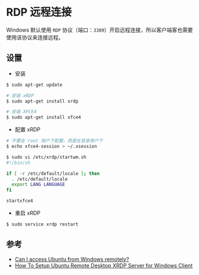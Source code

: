 # RDP 远程连接

Windows 默认使用 `RDP` 协议（端口：`3389`）开启远程连接，所以客户端客也需要使用该协议来连接远程。

## 设置

* 安装

```sh
$ sudo apt-get update

# 安装 xRDP
$ sudo apt-get install xrdp

# 安装 XFCE4
$ sudo apt-get install xfce4
```

* 配置 xRDP

```sh
# 不要在 root 用户下配置，而是在登录用户下
$ echo xfce4-session > ~/.xsession

$ sudo vi /etc/xrdp/startwm.sh
#!/bin/sh

if [ -r /etc/default/locale ]; then
  . /etc/default/locale
  export LANG LANGUAGE
fi

startxfce4
```

* 重启 xRDP

```sh
$ sudo service xrdp restart
```

## 参考

* [Can I access Ubuntu from Windows remotely?](https://askubuntu.com/questions/592537/can-i-access-ubuntu-from-windows-remotely)
* [How To Setup Ubuntu Remote Desktop XRDP Server for Windows Client](https://www.youtube.com/watch?v=gFdBSyy4xcM)
